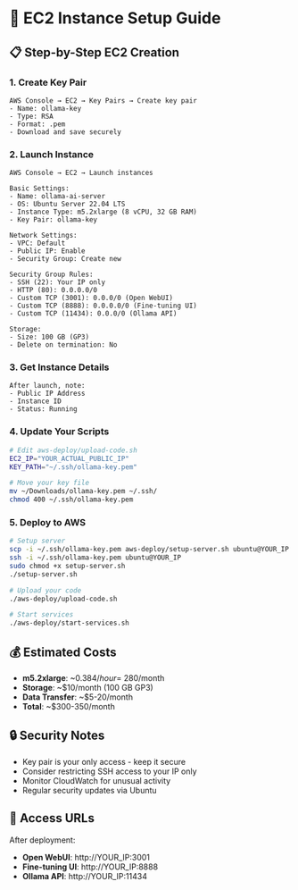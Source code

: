 # 🚀 **EC2 Instance Setup Guide**

## **📋 Step-by-Step EC2 Creation**

### **1. Create Key Pair**
```
AWS Console → EC2 → Key Pairs → Create key pair
- Name: ollama-key
- Type: RSA
- Format: .pem
- Download and save securely
```

### **2. Launch Instance**
```
AWS Console → EC2 → Launch instances

Basic Settings:
- Name: ollama-ai-server
- OS: Ubuntu Server 22.04 LTS
- Instance Type: m5.2xlarge (8 vCPU, 32 GB RAM)
- Key Pair: ollama-key

Network Settings:
- VPC: Default
- Public IP: Enable
- Security Group: Create new

Security Group Rules:
- SSH (22): Your IP only
- HTTP (80): 0.0.0.0/0
- Custom TCP (3001): 0.0.0/0 (Open WebUI)
- Custom TCP (8888): 0.0.0.0/0 (Fine-tuning UI)
- Custom TCP (11434): 0.0.0/0 (Ollama API)

Storage:
- Size: 100 GB (GP3)
- Delete on termination: No
```

### **3. Get Instance Details**
```
After launch, note:
- Public IP Address
- Instance ID
- Status: Running
```

### **4. Update Your Scripts**
```bash
# Edit aws-deploy/upload-code.sh
EC2_IP="YOUR_ACTUAL_PUBLIC_IP"
KEY_PATH="~/.ssh/ollama-key.pem"

# Move your key file
mv ~/Downloads/ollama-key.pem ~/.ssh/
chmod 400 ~/.ssh/ollama-key.pem
```

### **5. Deploy to AWS**
```bash
# Setup server
scp -i ~/.ssh/ollama-key.pem aws-deploy/setup-server.sh ubuntu@YOUR_IP:/home/ubuntu/
ssh -i ~/.ssh/ollama-key.pem ubuntu@YOUR_IP
sudo chmod +x setup-server.sh
./setup-server.sh

# Upload your code
./aws-deploy/upload-code.sh

# Start services
./aws-deploy/start-services.sh
```

## **💰 Estimated Costs**
- **m5.2xlarge**: ~$0.384/hour = ~$280/month
- **Storage**: ~$10/month (100 GB GP3)
- **Data Transfer**: ~$5-20/month
- **Total**: ~$300-350/month

## **🔒 Security Notes**
- Key pair is your only access - keep it secure
- Consider restricting SSH access to your IP only
- Monitor CloudWatch for unusual activity
- Regular security updates via Ubuntu

## **📱 Access URLs**
After deployment:
- **Open WebUI**: http://YOUR_IP:3001
- **Fine-tuning UI**: http://YOUR_IP:8888  
- **Ollama API**: http://YOUR_IP:11434 